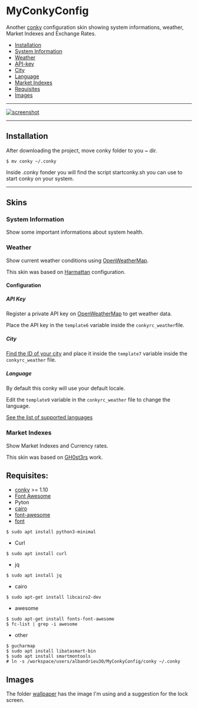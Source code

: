 # MyConkyConfig
Another [conky](https://github.com/brndnmtthws/conky) configuration skin showing system informations, weather, Market Indexes and Exchange Rates.

* [Installation](#installation)
* [System Information](#system-information)
* [Weather](#weather)
* [API-key](#api-key)
* [City](#city)
* [Language](#language)
* [Market Indexes](#market-indexes)
* [Requisites](#requisites)
* [Images](#images)

---

[![screenshot](https://github.com/rpungartnik/MyConkyConfig/blob/master/screenshot-thumb.png)](https://github.com/rpungartnik/MyConkyConfig/blob/master/screenshot.png)

---

## Installation
After downloading the project, move conky folder to you ~ dir.

```
$ mv conky ~/.conky
```

Inside .conky fonder you will find the script startconky.sh you can use to start conky on your system.

---

## Skins
### System Information
Show some important informations about system health.

### Weather
Show current weather conditions using [OpenWeatherMap](http://openweathermap.org/).

This skin was based on [Harmattan](https://github.com/zagortenay333/Harmattan) configuration.

#### Configuration
##### API Key
Register a private API key on [OpenWeatherMap](http://openweathermap.org/) to get weather data.

Place the API key in the `template6` variable inside the `conkyrc_weather`file.

##### City

[Find the ID of your city](http://bulk.openweathermap.org/sample/) and place it inside the `template7` variable inside the `conkyrc_weather` file.

##### Language

By default this conky will use your default locale.

Edit the `template9` variable in the `conkyrc_weather` file to change the language.

[See the list of supported languages](http://openweathermap.org/current#multi)

### Market Indexes
Show Market Indexes and Currency rates.

This skin was based on [GH0st3rs](https://github.com/GH0st3rs/YahooFinance) work.

## Requisites:
 * [conky](https://github.com/brndnmtthws/conky) >= 1.10
 * [Font Awesome](https://github.com/FortAwesome/Font-Awesome)
 * Pyton
 * [cairo](https://www.cairographics.org/download/)
 * [font-awesome](https://askubuntu.com/questions/700229/how-can-i-display-font-awesome-fonts-in-character-map)
 * [font](http://epsi-rns.github.io/desktop/2018/02/04/installing-font.html)  

```
$ sudo apt install python3-minimal
```

 * Curl

```
$ sudo apt install curl
```

 * jq

```
$ sudo apt install jq
```

 * cairo

```
$ sudo apt-get install libcairo2-dev
```

 * awesome

```
$ sudo apt-get install fonts-font-awesome
$ fc-list | grep -i awesome
```

 * other

```
$ gucharmap
$ sudo apt install libatasmart-bin
$ sudo apt install smartmontools
# ln -s /workspace/users/albandrieu30/MyConkyConfig/conky ~/.conky
```

## Images
The folder [wallpaper](https://github.com/rpungartnik/MyConkyConfig/tree/master/wallpaper) has the image I'm using and a suggestion for the lock screen.
